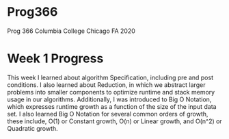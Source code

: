 # Prog366
Prog 366 Columbia College Chicago FA 2020 


# Week 1 Progress
This week I learned about algorithm Specification, including pre and post conditions. I also learned about Reduction, in which we abstract larger problems into smaller components to optimize runtime and stack memory usage in our algorithms. Additionally, I was introduced to Big O Notation, which expresses runtime growth as a function of the size of the input data set. I also learned Big O Notation for several common orders of growth, these include, O(1) or Constant growth, O(n) or Linear growth, and O(n^2) or Quadratic growth.
